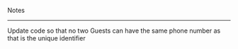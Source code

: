 Notes

---

Update code so that no two Guests can have the same phone number as that is the unique identifier
